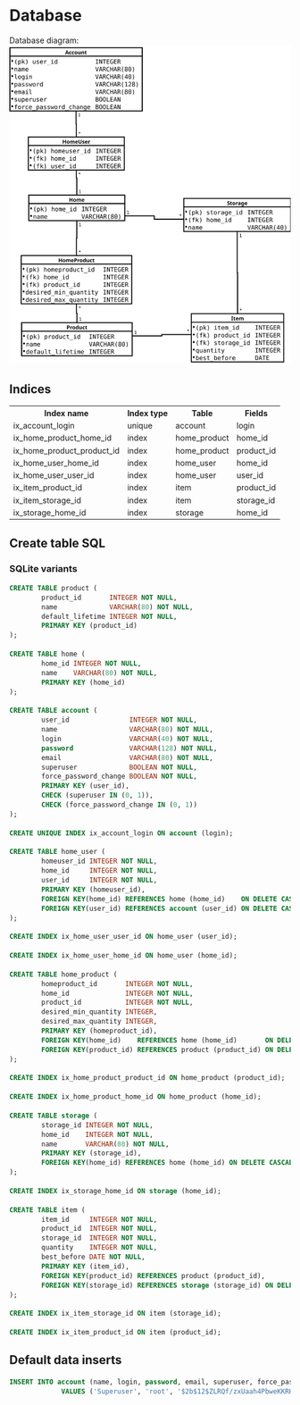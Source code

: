 # Database

Database diagram:
<img src="database.svg" alt="Database diagram" width="700" />

## Indices

<table>
  <tr><th>Index name                </th><th>Index type</th><th>Table       </th><th>Fields    </th></tr>
  <tr><td>ix_account_login          </td><td>unique    </td><td>account     </td><td>login     </td></tr>
  <tr><td>ix_home_product_home_id   </td><td>index     </td><td>home_product</td><td>home_id   </td></tr>
  <tr><td>ix_home_product_product_id</td><td>index     </td><td>home_product</td><td>product_id</td></tr>
  <tr><td>ix_home_user_home_id      </td><td>index     </td><td>home_user   </td><td>home_id   </td></tr>
  <tr><td>ix_home_user_user_id      </td><td>index     </td><td>home_user   </td><td>user_id   </td></tr>
  <tr><td>ix_item_product_id        </td><td>index     </td><td>item        </td><td>product_id</td></tr>
  <tr><td>ix_item_storage_id        </td><td>index     </td><td>item        </td><td>storage_id</td></tr>
  <tr><td>ix_storage_home_id        </td><td>index     </td><td>storage     </td><td>home_id   </td></tr>
</table>


## Create table SQL

### SQLite variants

```SQL
CREATE TABLE product (
        product_id       INTEGER NOT NULL, 
        name             VARCHAR(80) NOT NULL, 
        default_lifetime INTEGER NOT NULL, 
        PRIMARY KEY (product_id)
);

CREATE TABLE home (
        home_id INTEGER NOT NULL, 
        name    VARCHAR(80) NOT NULL, 
        PRIMARY KEY (home_id)
);

CREATE TABLE account (
        user_id               INTEGER NOT NULL, 
        name                  VARCHAR(80) NOT NULL, 
        login                 VARCHAR(40) NOT NULL, 
        password              VARCHAR(128) NOT NULL, 
        email                 VARCHAR(80) NOT NULL, 
        superuser             BOOLEAN NOT NULL, 
        force_password_change BOOLEAN NOT NULL, 
        PRIMARY KEY (user_id), 
        CHECK (superuser IN (0, 1)), 
        CHECK (force_password_change IN (0, 1))
);

CREATE UNIQUE INDEX ix_account_login ON account (login);

CREATE TABLE home_user (
        homeuser_id INTEGER NOT NULL, 
        home_id     INTEGER NOT NULL, 
        user_id     INTEGER NOT NULL, 
        PRIMARY KEY (homeuser_id), 
        FOREIGN KEY(home_id) REFERENCES home (home_id)    ON DELETE CASCADE, 
        FOREIGN KEY(user_id) REFERENCES account (user_id) ON DELETE CASCADE
);

CREATE INDEX ix_home_user_user_id ON home_user (user_id);

CREATE INDEX ix_home_user_home_id ON home_user (home_id);

CREATE TABLE home_product (
        homeproduct_id       INTEGER NOT NULL, 
        home_id              INTEGER NOT NULL, 
        product_id           INTEGER NOT NULL, 
        desired_min_quantity INTEGER, 
        desired_max_quantity INTEGER, 
        PRIMARY KEY (homeproduct_id), 
        FOREIGN KEY(home_id)    REFERENCES home (home_id)       ON DELETE CASCADE, 
        FOREIGN KEY(product_id) REFERENCES product (product_id) ON DELETE CASCADE
);

CREATE INDEX ix_home_product_product_id ON home_product (product_id);

CREATE INDEX ix_home_product_home_id ON home_product (home_id);

CREATE TABLE storage (
        storage_id INTEGER NOT NULL, 
        home_id    INTEGER NOT NULL, 
        name       VARCHAR(80) NOT NULL, 
        PRIMARY KEY (storage_id), 
        FOREIGN KEY(home_id) REFERENCES home (home_id) ON DELETE CASCADE
);

CREATE INDEX ix_storage_home_id ON storage (home_id);

CREATE TABLE item (
        item_id     INTEGER NOT NULL, 
        product_id  INTEGER NOT NULL, 
        storage_id  INTEGER NOT NULL, 
        quantity    INTEGER NOT NULL, 
        best_before DATE NOT NULL, 
        PRIMARY KEY (item_id), 
        FOREIGN KEY(product_id) REFERENCES product (product_id), 
        FOREIGN KEY(storage_id) REFERENCES storage (storage_id) ON DELETE CASCADE
);

CREATE INDEX ix_item_storage_id ON item (storage_id);

CREATE INDEX ix_item_product_id ON item (product_id);
```

## Default data inserts
```SQL
INSERT INTO account (name, login, password, email, superuser, force_password_change)
             VALUES ('Superuser', 'root', '$2b$12$ZLRQf/zxUaah4PbweKKRH.qUxYtdvj0BmdrqHsQSgrSHpL6FfX9ZG', 'root@not.set.invalid', 1, 0);
```
